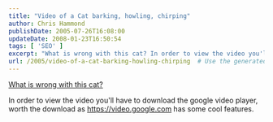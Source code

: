 ```yaml
---
title: "Video of a Cat barking, howling, chirping"
author: Chris Hammond
publishDate: 2005-07-26T16:08:00
updateDate: 2008-01-23T16:50:54
tags: [ 'SEO' ]
excerpt: "What is wrong with this cat? In order to view the video you'll have to download the google video player, worth the download as https://video.google.com has some cool..."
url: /2005/video-of-a-cat-barking-howling-chirping  # Use the generated URL with year
---
```

<P><A href="https://video.google.com/videopreviewbig?q=cat+barking+playable%3Atrue&amp;time=0&amp;page=1&amp;docid=-747750070349019460&amp;urlcreated=1122415557&amp;chan=Uploaded&amp;prog=Tut+barking&amp;date=Tue+May+17+2005+at+7%3A25+PM+PDT">What is wrong with this cat?</A></P> <P>In order to view the video you'll have to download the google video player, worth the download as <A href="https://video.google.com">https://video.google.com</A> has some cool features.</P> <P>&nbsp;</P>
